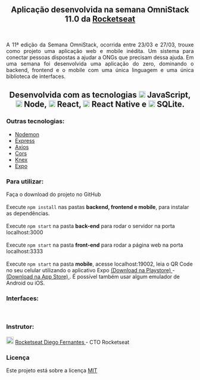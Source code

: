 <!--be-the-hero-->


<h1 align="center"> <img alt="" title="" src="imgs/logo.svg"> </h1>

<h2 align="center"> Aplicação desenvolvida na semana OmniStack 11.0 da <a href="https://rocketseat.com.br/"> Rocketseat </a></h2> <br/>

<p align="justify"> A 11ª edição da Semana OmniStack, ocorrida entre 23/03 e 27/03, 
trouxe como projeto uma aplicação web e mobile inédita. Um sistema para conectar 
pessoas dispostas a ajudar a ONGs que precisam dessa ajuda. Em uma semana foi 
desenvolvida uma aplicação do zero, dominando o backend, frontend e o mobile com 
uma única linguagem e uma única biblioteca de interfaces.</p>

<h2 align="center"> Desenvolvida com as tecnologias <img src="imgs/js.png" height="18" alt="javascript"> JavaScript, 
<img src="imgs/node.png" alt="node" height="18"> Node, <img src="imgs/react.png" alt="react" height="18"> React, 
<img src="imgs/react-native.png" alt="react-native" height="18"> React Native e <img src="imgs/sqlite.png" alt="sqlite" height="18"> SQLite.</h2>

<h3> Outras tecnologias: </h3>
<ul>
  <li> <a href="https://www.npmjs.com/package/nodemon/"> Nodemon </a> </li> 
  <li> <a href="https://expressjs.com/pt-br/"> Express </a> </li>
  <li> <a href="https://www.npmjs.com/package/axios"> Axios </a> </li>
  <li> <a href="https://www.npmjs.com/package/cors"> Cors </a> </li>
  <li> <a href="http://knexjs.org/"> Knex </a> </li>
  <li> <a href="https://expo.io/"> Expo </a> </li>  
</ul>



<h3> Para utilizar: </h3>
<p> Faça o download do projeto no GitHub <br/>
<br/>Execute <code>npm install</code> nas pastas <b>backend, frontend e mobile</b>, para instalar as dependências.<br/>
<br/>Execute <code>npm start</code> na pasta <b>back-end</b> para rodar o servidor na porta localhost:3000<br/>
<br/>Execute <code>npm start</code> na pasta <b>front-end</b> para rodar a página web na porta localhost:3333<br/>
<br/>Execute <code>npm start</code> na pasta <b>mobile</b>, acesse localhost:19002, leia o QR Code no seu 
celular utilizando o aplicativo Expo <a href="https://play.google.com/store/apps/details?id=host.exp.exponent&hl=pt_BR"> (Download na Playstore) </a> -
<a href="https://apps.apple.com/br/app/expo-client/id982107779"> (Download na App Store) </a>. É possível também usar algum emulador de Android ou iOS. 

<h3> Interfaces: </h3>
<p align="center">
    <img alt="" title="" src="imgs/print1.png">
    <img alt="" title="" src="imgs/print2.png">
    <img alt="" title="" src="imgs/print3.png">
    <img alt="" title="" src="imgs/print4.png">
    <img alt="" title="" src="imgs/print5.png">
    <img alt="" title="" src="imgs/print6.png">
    <img alt="" title="" src="imgs/print7.png">
    <img alt="" title="" src="imgs/print8.png">
    <img alt="" title="" src="imgs/print9.png">
</p>

<h3> Instrutor: </h3> 
<img src="imgs/rocketseat.svg" alt="rocketseat" height="20"> <a href="https://rocketseat.com.br/"> Rocketseat </a>
<a href="https://github.com/diego3g"> Diego Fernantes </a> - CTO Rocketseat

<h3> Licença </h3>
Este projeto está sobre a licença <a href="https://github.com/PauloHenriqueSousa2020/be-the-hero/blob/master/LICENSE.md"> MIT </a>
